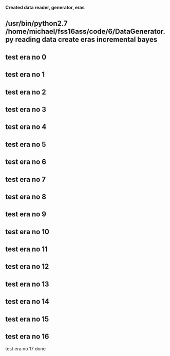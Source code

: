 <b>Created data reader, generator, eras</b>

/usr/bin/python2.7 /home/michael/fss16ass/code/6/DataGenerator.py
reading data
create eras
incremental bayes
---------

test era no 0
---------

test era no 1
---------

test era no 2
---------

test era no 3
---------

test era no 4
---------

test era no 5
---------

test era no 6
---------

test era no 7
---------

test era no 8
---------

test era no 9
---------

test era no 10
---------

test era no 11
---------

test era no 12
---------

test era no 13
---------

test era no 14
---------

test era no 15
---------

test era no 16
---------

test era no 17
done